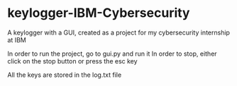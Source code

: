 # keylogger-IBM-Cybersecurity
A keylogger with a GUI, created as a project for my cybersecurity internship at IBM

In order to run the project, go to gui.py and run it
In order to stop, either click on the stop button or press the esc key

All the keys are stored in the log.txt file
